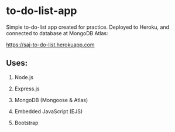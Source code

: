 # to-do-list-app

Simple to-do-list app created for practice. Deployed to Heroku, and connected to database at MongoDB Atlas:

https://saj-to-do-list.herokuapp.com

## Uses:

1. Node.js

2. Express.js

3. MongoDB (Mongoose & Atlas)

4. Embedded JavaScript (EJS)

4. Bootstrap


